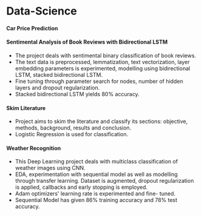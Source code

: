 # Data-Science 

#### Car Price Prediction 


#### Sentimental Analysis of Book Reviews with Bidirectional LSTM

* The project deals with sentimental binary classification of book
reviews. 
* The text data is preprocessed, lemmatization, text
vectorization, layer embedding parameters is experimented,
modelling using bidirectional LSTM, stacked bidirectional LSTM.
* Fine tuning through parameter search for nodes, number of hidden layers
and dropout regularization.
* Stacked bidirectional LSTM yields 80% accuracy.

#### Skim Literature
* Project aims to skim the literature and classify its sections: objective,
methods, background, results and conclusion.
* Logistic Regression is used for classification.

#### Weather Recognition
* This Deep Learning project deals with multiclass classification of weather
images using CNN.
* EDA, experimentation with sequential model as well as modelling
through transfer learning. Dataset is augmented, dropout regularization
is applied, callbacks and early stopping is employed.
* Adam optimizers' learning rate is experimented and fine- tuned.
* Sequential Model has given 86% training accuracy and 78% test accuracy.
